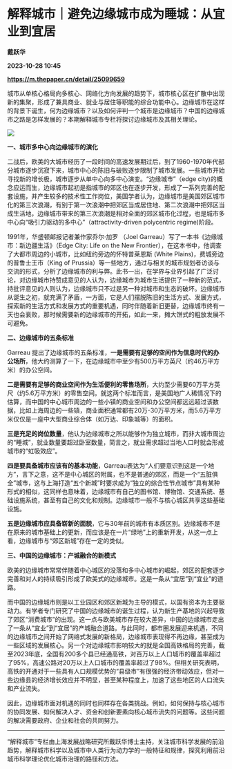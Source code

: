 # 解释城市｜避免边缘城市成为睡城：从宜业到宜居
**戴跃华**

**2023-10-28 10:45**

**https://m.thepaper.cn/detail/25099659**

城市从单核心格局向多核心、网络化方向发展的趋势下，城市核心区在扩散中出现新的集聚，形成了兼具商业、就业与居住等职能的综合功能中心。边缘城市在这样的背景下诞生，何为边缘城市？以及如何评判一个城市是边缘城市？中国的边缘城市之路是怎样发展的？本期解释城市专栏将探讨边缘城市及其相关理论。

![](https://imagecloud.thepaper.cn/thepaper/image/276/51/164.png)

**一、城市多中心向边缘城市的演化**

二战后，欧美的大城市经历了一段时间的高速发展期过后，到了1960-1970年代部分城市逐步沉寂下来，城市中心的陈旧与破败逐步限制了城市发展。一些城市开始寻找新的增长极，城市逐步从单中心向多中心演变。“边缘城市”（edge city)的概念应运而生，边缘城市起初是指城市的郊区也在逐步开发，形成了一系列完善的配套设施，并产生较多的技术性工作岗位，美国学者认为，边缘城市是美国郊区城市化的第三次浪潮，有别于第一次浪潮中把郊区当成居住地、第二次浪潮中把郊区当成生活地，边缘城市带来的第三次浪潮是相对全面的郊区城市化过程，也是城市多中心向“吸引力驱动的多中心”（attractivity-driven polycentric regime)阶段。

1991年，华盛顿邮报记者兼作家乔尔·加罗 （Joel Garreau）写了一本书《边缘城市：新边疆生活》（Edge City: Life on the New Frontier），在这本书中，他调查了大都市周边的小城市，比如纽约旁边的怀特普莱恩斯 (White Plains)，费城旁边的普鲁士王市（King of Prussia）等一些地方，通过与相关的城市规划者访谈与交流的形式，分析了边缘城市的利与弊。此书一出，在学界与业界引起了广泛讨论，对边缘城市持赞成意见的人认为，边缘城市为城市生活提供了一种新的范式，持批评意见的人则认为，边缘城市只不过是另一种对城市和生态的破坏。边缘城市从诞生之初，就充满了矛盾，一方面，它是人们摆脱陈旧的生活方式、发展方式，探索新的生活方式和发展方式的重要机遇，同时伴随着新旧更替，边缘城市终有一天也会衰败，那时候需要新的边缘城市的开拓，如此一来，摊大饼式的粗放发展不可避免。

**二、边缘城市的五条标准**

Garreau 提出了边缘城市的五条标准，**一是需要有足够的空间作为信息时代的办公场所**，他大约测算了一下，在边缘城市中至少有500万平方英尺（约46万平方米）的办公空间。

**二是需要有足够的商业空间作为生活便利的零售场所**，大约至少需要60万平方英尺（约5.6万平方米）的零售空间。就这两个标准而言，是美国地广人稀情况下的估算，而中国的中心城市周边的一些小镇的商业空间和办公空间都远远超过该数据，比如上海周边的一些镇，商业面积通常都有20万-30万平方米，而5.6万平方米仅仅是一座中大型商业综合体（如万达、印象城等）的面积。

**三是充足的岗位数量**，他认为边缘城市之所以能够作为独立城市，而非大城市周边的“睡城”，就业数量要超过卧室数量，简言之，就业需求超过当地人口时就会形成城市的“虹吸效应”。

**四是要具备城市应该有的基本功能**，Garreau表达为“人们要意识到这是一个地方”，言下之意，这不是中心城区的附属，也不是普通的郊区，而是一个“五脏俱全”城市，这与上海打造“五个新城”时要求成为“独立的综合性节点城市”具有某种形式的相似，这同样也意味着，边缘城市有自己的图书馆、博物馆、交通系统、基础设施系统，甚至有自己的文化和规制。边缘城市一般不与核心城区共享这些基础设施。

**五是边缘城市应具备崭新的面貌**，它与30年前的城市有本质区别。边缘城市不是在原来的城市基础上的更新，而应该是在一片“绿地”上的重新开发，从这一点上看，边缘城市与“郊区新城”存在一定的类似。

**三、中国的边缘城市：产城融合的新模式**

欧美的边缘城市常常伴随着中心城区的没落和多中心城市的崛起，郊区的配套逐步完善和对人的持续吸引形成了欧美式的边缘城市。这是一条从“宜居”到“宜业”的道路。

而中国的边缘城市则是以工业园区和郊区新城为主导的模式，以国有资本为主要驱动力。有学者专门研究了中国的边缘城市的诞生过程，认为新生产基地的兴起导致了郊区“消费城市”的出现。这一点与欧美城市存在较大差异，中国的边缘城市走出了一条从“宜业”到“宜居”的产城融合道路。与此同时，都市圈发展迎来机遇，不同的边缘城市之间开始了网络式发展的新格局，边缘城市表现得不再边缘，甚至成为一些区域的发展核心。另一个对边缘城市影响较大的就是全国高铁格局的完善，截至2023年底，全国有200多个县已经通高铁，对百万以上人口城市的覆盖率超过了95%，高速公路对20万以上人口城市的覆盖率超过了98%。但相关研究表明，高铁的开通对于一些具有人口规模优势的“县级市”有很强的经济带动效应，但对一些边缘县的经济增长效应并不明显，甚至某种程度上，加速了这些地区的人口流失和产业流失。

因此，边缘城市面对机遇的同时也同样存在各类挑战。例如，如何保持与核心城市的协同发展、如何解决人才、资金和创新要素向核心城市流失的问题等。这些问题的解决需要政府、企业和社会的共同努力。

 -----

“解释城市”专栏由上海发展战略研究所戴跃华博士主持，关注城市科学发展的前沿趋势，解释城市科学以及城市中人类行为动力学的一般特征和规律，探究利用前沿城市科学理论优化城市治理的路径和方法。